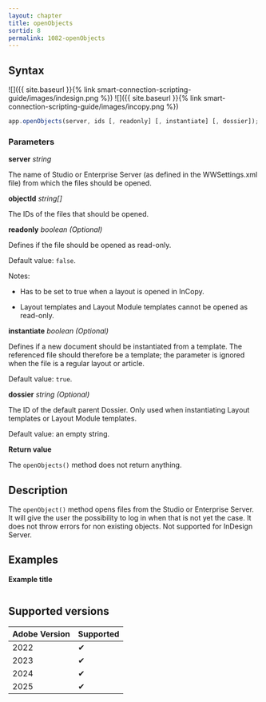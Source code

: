 ```yaml
---
layout: chapter
title: openObjects
sortid: 8
permalink: 1082-openObjects
---
```


## Syntax

![]({{ site.baseurl }}{% link smart-connection-scripting-guide/images/indesign.png %}) ![]({{ site.baseurl }}{% link smart-connection-scripting-guide/images/incopy.png %})

```javascript
app.openObjects(server, ids [, readonly] [, instantiate] [, dossier]);
```

### Parameters

**server** _string_

The name of Studio or Enterprise Server (as defined in the WWSettings.xml file) from which the files should be opened.

**objectId** _string[]_

The IDs of the files that should be opened.

**readonly** _boolean (Optional)_

Defines if the file should be opened as read-only.

Default value: `false`.

Notes:

- Has to be set to true when a layout is opened in InCopy.

- Layout templates and Layout Module templates cannot be opened as read-only.

**instantiate** _boolean (Optional)_

Defines if a new document should be instantiated from a template. The referenced file should therefore be a template; the parameter is ignored when the file is a regular layout or article.

Default value: `true`.

**dossier** _string (Optional)_

The ID of the default parent Dossier. Only used when instantiating Layout templates or Layout Module templates.

Default value: an empty string.

**Return value**

The `openObjects()` method does not return anything.

## Description

The `openObject()` method opens files from the Studio or Enterprise Server. It will give the user the possibility to log in when that is not yet the case. It does not throw errors for non existing objects. Not supported for InDesign Server.

## Examples

**Example title**

```javascript

```

## Supported versions

| Adobe Version | Supported |
| ------------- | --------- |
| 2022          | ✔         |
| 2023          | ✔         |
| 2024          | ✔         |
| 2025          | ✔         |
